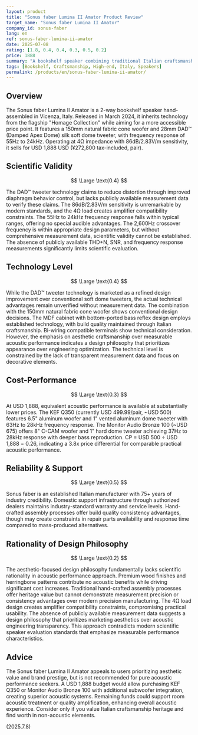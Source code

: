 ```yaml
---
layout: product
title: "Sonus faber Lumina II Amator Product Review"
target_name: "Sonus faber Lumina II Amator"
company_id: sonus-faber
lang: en
ref: sonus-faber-lumina-ii-amator
date: 2025-07-08
rating: [1.8, 0.4, 0.4, 0.3, 0.5, 0.2]
price: 1888
summary: "A bookshelf speaker combining traditional Italian craftsmanship with modern driver technology. Features beautiful wood finish and DAD™ tweeter technology, but at USD 1,888 the price presents significant cost-performance challenges when equivalent acoustic performance is available at 1/4 the cost."
tags: [Bookshelf, Craftsmanship, High-end, Italy, Speakers]
permalink: /products/en/sonus-faber-lumina-ii-amator/
---
```

## Overview

The Sonus faber Lumina II Amator is a 2-way bookshelf speaker hand-assembled in Vicenza, Italy. Released in March 2024, it inherits technology from the flagship "Homage Collection" while aiming for a more accessible price point. It features a 150mm natural fabric cone woofer and 28mm DAD™ (Damped Apex Dome) silk soft dome tweeter, with frequency response of 55Hz to 24kHz. Operating at 4Ω impedance with 86dB/2.83V/m sensitivity, it sells for USD 1,888 USD (¥272,800 tax-included, pair).

## Scientific Validity

$$ \Large \text{0.4} $$

The DAD™ tweeter technology claims to reduce distortion through improved diaphragm behavior control, but lacks publicly available measurement data to verify these claims. The 86dB/2.83V/m sensitivity is unremarkable by modern standards, and the 4Ω load creates amplifier compatibility constraints. The 55Hz to 24kHz frequency response falls within typical ranges, offering no special audible advantages. The 2,600Hz crossover frequency is within appropriate design parameters, but without comprehensive measurement data, scientific validity cannot be established. The absence of publicly available THD+N, SNR, and frequency response measurements significantly limits scientific evaluation.

## Technology Level

$$ \Large \text{0.4} $$

While the DAD™ tweeter technology is marketed as a refined design improvement over conventional soft dome tweeters, the actual technical advantages remain unverified without measurement data. The combination with the 150mm natural fabric cone woofer shows conventional design decisions. The MDF cabinet with bottom-ported bass reflex design employs established technology, with build quality maintained through Italian craftsmanship. Bi-wiring compatible terminals show technical consideration. However, the emphasis on aesthetic craftsmanship over measurable acoustic performance indicates a design philosophy that prioritizes appearance over engineering optimization. The technical level is constrained by the lack of transparent measurement data and focus on decorative elements.

## Cost-Performance

$$ \Large \text{0.3} $$

At USD 1,888, equivalent acoustic performance is available at substantially lower prices. The KEF Q350 (currently USD 499.99/pair, ~USD 500) features 6.5" aluminum woofer and 1" vented aluminum dome tweeter with 63Hz to 28kHz frequency response. The Monitor Audio Bronze 100 (~USD 675) offers 8" C-CAM woofer and 1" hard dome tweeter achieving 37Hz to 28kHz response with deeper bass reproduction. CP = USD 500 ÷ USD 1,888 = 0.26, indicating a 3.8x price differential for comparable practical acoustic performance.

## Reliability & Support

$$ \Large \text{0.5} $$

Sonus faber is an established Italian manufacturer with 75+ years of industry credibility. Domestic support infrastructure through authorized dealers maintains industry-standard warranty and service levels. Hand-crafted assembly processes offer build quality consistency advantages, though may create constraints in repair parts availability and response time compared to mass-produced alternatives.

## Rationality of Design Philosophy

$$ \Large \text{0.2} $$

The aesthetic-focused design philosophy fundamentally lacks scientific rationality in acoustic performance approach. Premium wood finishes and herringbone patterns contribute no acoustic benefits while driving significant cost increases. Traditional hand-crafted assembly processes offer heritage value but cannot demonstrate measurement precision or consistency advantages over modern precision manufacturing. The 4Ω load design creates amplifier compatibility constraints, compromising practical usability. The absence of publicly available measurement data suggests a design philosophy that prioritizes marketing aesthetics over acoustic engineering transparency. This approach contradicts modern scientific speaker evaluation standards that emphasize measurable performance characteristics.

## Advice

The Sonus faber Lumina II Amator appeals to users prioritizing aesthetic value and brand prestige, but is not recommended for pure acoustic performance seekers. A USD 1,888 budget would allow purchasing KEF Q350 or Monitor Audio Bronze 100 with additional subwoofer integration, creating superior acoustic systems. Remaining funds could support room acoustic treatment or quality amplification, enhancing overall acoustic experience. Consider only if you value Italian craftsmanship heritage and find worth in non-acoustic elements.

(2025.7.8)